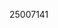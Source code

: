 [//]: # (Created by ./bin/manage_files.pl from ./species/Opisthorchis_viverrini/PRJNA222628/Opisthorchis_viverrini_PRJNA222628.publication.html on Thu Jun 11 13:45:08 2020)
25007141
